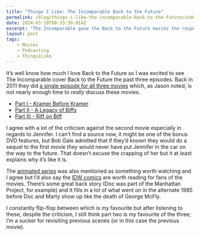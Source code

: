```yaml
---
title: "Things I Like: The Incomparable Back to the Future"
permalink: /blog/things-i-like-the-incomparable-back-to-the-future/index.html
date: 2024-03-10T08:33:39.014Z
excerpt: "The Incomparable gave the Back to the Future movies the respect they deserve with an episode for each movie"
layout: post
tags:
    - Movies
    - Podcasting
    - ThingsILike
---
```


It’s well know how much I love Back to the Future so I was excited to see The Incomparable cover Back to the Future the past three episodes. Back in 2011 they did [a single episode for all three movies](https://www.theincomparable.com/theincomparable/41/) which, as Jason noted, is not nearly enough time to _really_ discuss these movies.

- [Part I - Kramer Before Kramer](https://www.theincomparable.com/theincomparable/704/)
- [Part II - A Legacy of Biffs](https://www.theincomparable.com/theincomparable/705/)
- [Part III - Riff on Biff](https://www.theincomparable.com/theincomparable/706/)

I agree with a lot of the criticism against the second movie especially in regards to Jennifer. I can’t find a source now, it might be one of the bonus DVD features, but Bob Gale admitted that if they’d known they would do a sequel to the first movie they would never have put Jennifer in the car on the way to the future. That doesn’t excuse the crapping of her but it at least explains why it’s like it is. 

The [animated series](https://en.wikipedia.org/wiki/Back_to_the_Future_(TV_series)) was also mentioned as something worth watching and I agree but I’d also say the [IDW comics](https://backtothefuture.fandom.com/wiki/Back_to_the_Future_comics) are worth reading for fans of the movies. There’s some great back story (Doc was part of the Manhattan Project, for example) and it fills in a lot of what went on in the alternate 1985 before Doc and Marty show up like the death of George McFly. 

I constantly flip-flop between which is my favourite but after listening to these, despite the criticism, I still think part two is my favourite of the three; I’m a sucker for revisiting previous scenes (or in this case the previous movie).